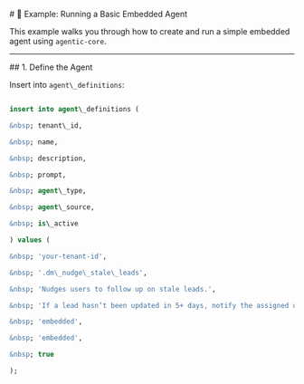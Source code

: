 \# 🧪 Example: Running a Basic Embedded Agent



This example walks you through how to create and run a simple embedded agent using `agentic-core`.



---



\## 1. Define the Agent



Insert into `agent\_definitions`:



```sql

insert into agent\_definitions (

&nbsp; tenant\_id,

&nbsp; name,

&nbsp; description,

&nbsp; prompt,

&nbsp; agent\_type,

&nbsp; agent\_source,

&nbsp; is\_active

) values (

&nbsp; 'your-tenant-id',

&nbsp; '.dm\_nudge\_stale\_leads',

&nbsp; 'Nudges users to follow up on stale leads.',

&nbsp; 'If a lead hasn’t been updated in 5+ days, notify the assigned user.',

&nbsp; 'embedded',

&nbsp; 'embedded',

&nbsp; true

);



